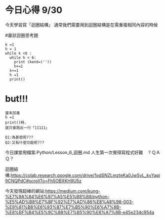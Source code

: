 # 今日心得 9/30

今天學習寫「迴圈結構」 
通常我們需要用到迴圈結構是在需重複相同內容的時候

#巢狀迴圈思考題
```
k =1
h = 1
while k <6 :
  while h < 6:
    print (kend=(''))
    h+=1
  k+=1
  h =1
  print()
```
# but!!!
```
當未加進
h =1
print()時，
就只會跑出一行「11111」

Q1:為甚麼呢???
Q2:又有什麼功能呢???
```

今日課堂用檔案:Python/Lesson_6_迴圈.md
人生第一次覺得寫程式好難　？ＱＡＱ？

迴圈結構:https://colab.research.google.com/drive/1odSNZLmzteKa0JwSyL_kvYapj9CNQPdC#scrollTo=Fh5OBXKH9U5z

今天發現超棒的網站:https://medium.com/kung-%E7%9A%84%E6%97%A5%E5%B8%B8/python-%E5%AD%B8%E7%BF%92%E7%AD%86%E8%A8%98-003-%E9%81%B8%E6%93%87%E7%B5%90%E6%A7%8B-%E8%BF%B4%E5%9C%88%E7%B5%90%E6%A7%8B-e45e234c954a
